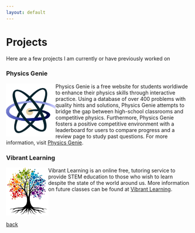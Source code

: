 ```yaml
---
layout: default
---
```


# Projects
Here are a few projects I am currently or have previously worked on

### Physics Genie

<img align="left" src="img/Screenshot_20221123_041910.png" width = "135"> Physics Genie is a free website for students worldiwde to enhance their physics skills through interactive practice. Using a database of over 400 problems with quality hints and solutions, Physics Genie attempts to bridge the gap between high-school classrooms and competitive physics. Furthermore, Physics Genie fosters a positive competitive environment with a leaderboard for users to compare progress and a review page to study past questions. For more information, visit [Physics Genie](https://physicsgenie.ga/).

### Vibrant Learning
<img align="left" src="img/VibrantLeaning.png" width = "115"> Vibrant Learning is an online free, tutoring service to provide STEM education to those who wish to learn despite the state of the world around us. More information on future classes can be found at [Vibrant Learning](https://vibrantlearning.github.io/). 

<br>
<br>
<br>

[back](./)
